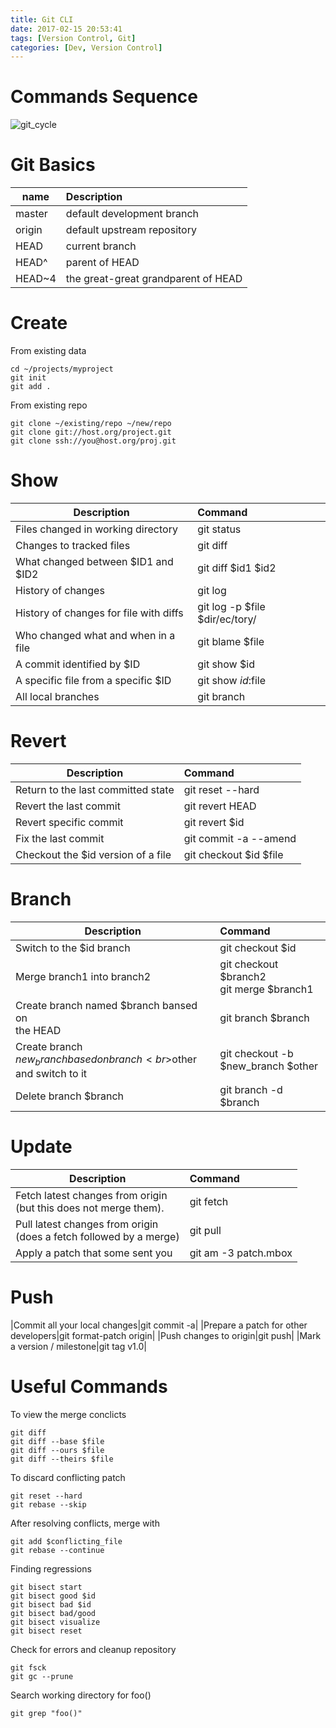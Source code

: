 ```yaml
---
title: Git CLI
date: 2017-02-15 20:53:41
tags: [Version Control, Git]
categories: [Dev, Version Control]
---
```


# Commands Sequence
![git_cycle](https://philsblog.b-cdn.net/images/git_cycle.png "git_cycle")

# Git Basics
|name|Description|
|----------|:---------|
|master|default development branch|
|origin|default upstream repository|
|HEAD|current branch|
|HEAD^|parent of HEAD|
|HEAD~4|the great-great grandparent of HEAD|


# Create
From existing data
```
cd ~/projects/myproject
git init
git add .
```

From existing repo
```
git clone ~/existing/repo ~/new/repo
git clone git://host.org/project.git
git clone ssh://you@host.org/proj.git
```

# Show
|Description|Command|
|----------|:---------|
|Files changed in working directory|git status|
|Changes to tracked files|git diff|
|What changed between $ID1 and $ID2|git diff $id1 $id2|
|History of changes|git log|
|History of changes for file with diffs|git log -p $file $dir/ec/tory/|
|Who changed what and when in a file|git blame $file|
|A commit identified by $ID|git show $id|
|A specific file from a specific $ID|git show $id:$file|
|All local branches|git branch|

# Revert
|Description|Command|
|----------|:---------|
|Return to the last committed state|git reset --hard|
|Revert the last commit|git revert HEAD|
|Revert specific commit|git revert $id|
|Fix the last commit|git commit -a --amend|
|Checkout the $id version of a file|git checkout $id $file|

# Branch
|Description|Command|
|----------|:---------|
|Switch to the $id branch|git checkout $id|
|Merge branch1 into branch2|git checkout $branch2<br>git merge $branch1|
|Create branch named $branch bansed on<br>the HEAD|git branch $branch|
|Create branch $new_branch based on branch<br>$other and switch to it|git checkout -b $new_branch $other|
|Delete branch $branch|git branch -d $branch|

# Update
|Description|Command|
|----------|:---------|
|Fetch latest changes from origin<br>(but this does not merge them).|git fetch|
|Pull latest changes from origin<br>(does a fetch followed by a merge)|git pull|
|Apply a patch that some sent you|git am -3 patch.mbox|

# Push
|Commit all your local changes|git commit -a|
|Prepare a patch for other developers|git format-patch origin|
|Push changes to origin|git push|
|Mark a version / milestone|git tag v1.0|

# Useful Commands
To view the merge conclicts
```
git diff
git diff --base $file
git diff --ours $file
git diff --theirs $file
```
To discard conflicting patch
```
git reset --hard
git rebase --skip
```
After resolving conflicts, merge with
```
git add $conflicting_file
git rebase --continue
```
Finding regressions
```
git bisect start
git bisect good $id
git bisect bad $id
git bisect bad/good
git bisect visualize
git bisect reset
```

Check for errors and cleanup repository
```
git fsck
git gc --prune
```

Search working directory for foo()
```
git grep "foo()"
```



